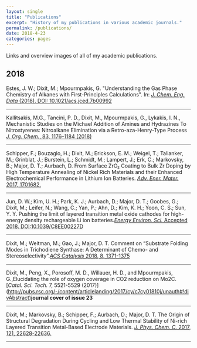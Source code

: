 ```yaml
---
layout: single
title: "Publications"
excerpt: "History of my publications in various academic journals."
permalink: /publications/
date: 2018-4-23
categories: pages
---
```

Links and overview images of all of my academic publications.

## 2018
Estes, J. W.; Dixit, M.; Mpourmpakis, G. "Understanding the Gas Phase Chemistry of Alkanes with First-Principles Calculations". In: [*J. Chem. Eng. Data* (2018). DOI: 10.1021/acs.jced.7b00992](https://pubs.acs.org/doi/abs/10.1021/acs.jced.7b00992)

----------------------------------------------------------------------------------------------------------------------------
 Kallitsakis, M.G.,  Tancini, P. D., Dixit, M., Mpourmpakis, G., Lykakis, I. N., Mechanistic Studies on the Michael Addition of Amines and Hydrazines To Nitrostyrenes: Nitroalkane Elimination via a Retro-aza-Henry-Type Process [*J. Org. Chem.*, 83, 1176–1184 (2018)](https://pubs.acs.org/doi/abs/10.1021/acs.joc.7b02637)

----------------------------------------------------------------------------------------------------------------------------
Schipper, F.; Bouzaglo, H.; Dixit, M.; Erickson, E. M.; Weigel, T.; Talianker, M.; Grinblat, J.; Burstein, L.; Schmidt, M.; Lampert, J.; Erk, C.; Markovsky, B.; Major, D. T.; Aurbach, D. From Surface ZrO₂ Coating to Bulk Zr Doping by High Temperature Annealing of Nickel Rich Materials and their Enhanced Electrochemical Performance in Lithium Ion Batteries. [*Adv. Ener. Mater.* 2017, 1701682.](https://onlinelibrary.wiley.com/doi/abs/10.1002/aenm.201701682)
 
----------------------------------------------------------------------------------------------------------------------------
Jun, D. W.; Kim, U. H.; Park, K. J.; Aurbach, D.; Major, D. T.; Goobes, G.; Dixit, M.; Leifer, N.; Wang, C.; Yan, P.; Ahn, D.; Kim, K. H.; Yoon, C. S.; Sun, Y. Y. Pushing the limit of layered transition metal oxide cathodes for high-energy density rechargeable Li ion batteries.[*Energy Environ. Sci.* Accepted 2018. DOI:10.1039/C8EE00227D](http://pubs.rsc.org/en/content/articlelanding/2018/ee/c8ee00227d/unauth#!divAbstract)

----------------------------------------------------------------------------------------------------------------------------
Dixit, M.; Weitman, M.; Gao, J.; Major, D. T. Comment on “Substrate Folding Modes in Trichodiene Synthase: A Determinant of Chemo- and Stereoselectivity”.[*ACS Catalysis* 2018, 8, 1371-1375](https://pubs.acs.org/doi/abs/10.1021/acscatal.7b02823)

----------------------------------------------------------------------------------------------------------------------------
Dixit, M., Peng, X., Porosoff, M. D., Willauer, H. D., and Mpourmpakis, G.,Elucidating the role of oxygen coverage in CO2 reduction on Mo2C. [*Catal. Sci. Tech.* 7, 5521-5529 (2017)] (http://pubs.rsc.org/-/content/articlelanding/2017/cy/c7cy01810j/unauth#!divAbstract)**journal cover of issue 23**

----------------------------------------------------------------------------------------------------------------------------
Dixit, M.; Markovsky, B.; Schipper, F.; Aurbach, D.; Major, D. T. The Origin of Structural Degradation During Cycling and Low Thermal Stability of Ni-rich Layered Transition Metal-Based Electrode Materials. [*J. Phys. Chem. C.* 2017, 121, 22628-22636.](https://pubs.acs.org/doi/abs/10.1021/acs.jpcc.7b06122)

----------------------------------------------------------------------------------------------------------------------------

